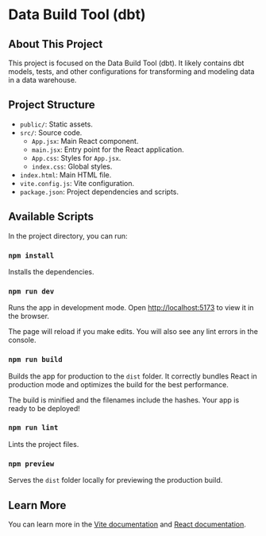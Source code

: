 # Data Build Tool (dbt)

## About This Project

This project is focused on the Data Build Tool (dbt). It likely contains dbt models, tests, and other configurations for transforming and modeling data in a data warehouse.

## Project Structure

- `public/`: Static assets.
- `src/`: Source code.
  - `App.jsx`: Main React component.
  - `main.jsx`: Entry point for the React application.
  - `App.css`: Styles for `App.jsx`.
  - `index.css`: Global styles.
- `index.html`: Main HTML file.
- `vite.config.js`: Vite configuration.
- `package.json`: Project dependencies and scripts.

## Available Scripts

In the project directory, you can run:

### `npm install`

Installs the dependencies.

### `npm run dev`

Runs the app in development mode.
Open [http://localhost:5173](http://localhost:5173) to view it in the browser.

The page will reload if you make edits.
You will also see any lint errors in the console.

### `npm run build`

Builds the app for production to the `dist` folder.
It correctly bundles React in production mode and optimizes the build for the best performance.

The build is minified and the filenames include the hashes.
Your app is ready to be deployed!

### `npm run lint`

Lints the project files.

### `npm preview`

Serves the `dist` folder locally for previewing the production build.

## Learn More

You can learn more in the [Vite documentation](https://vitejs.dev/guide/) and [React documentation](https://react.dev/).
